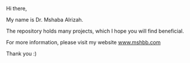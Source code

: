 Hi there, 

My name is Dr. Mshaba Alrizah. 

The repository holds many projects, which I hope you will find beneficial.

For more information, please visit my website www.mshbb.com

Thank you :)
